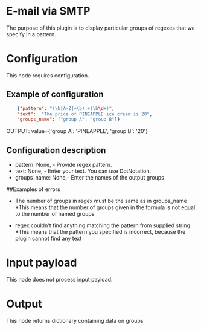 # E-mail via SMTP

The purpose of this plugin is to display particular groups of regexes that we specify in a pattern.

# Configuration

This node requires configuration.

## Example of configuration

```json
    {"pattern": "(\b[A-Z]+\b).+(\b\d+)",
    "text":  "The price of PINEAPPLE ice cream is 20",
    "groups_name": ["group A", "group B"]}
```
OUTPUT:
value={'group A': 'PINEAPPLE', 'group B': '20'}

## Configuration description

* pattern: None, - Provide regex pattern.
* text: None, - Enter your text. You can use DotNotation.
* groups_name: None,- Enter the names of the output groups

##Examples of errors
- The number of groups in regex must be the same as in groups_name
*This means that the number of groups given in the formula is not equal to the number of named groups


- regex couldn't find anything matching the pattern from supplied string.
*This means that the pattern you specified is incorrect, because the plugin cannot find any text

# Input payload

This node does not process input payload.

# Output

This node returns dictionary containing data on groups
